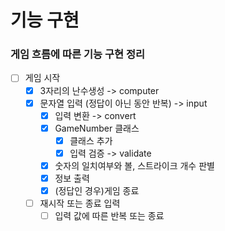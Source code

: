 # 기능 구현
### 게임 흐름에 따른 기능 구현 정리
- [ ] 게임 시작
    - [x] 3자리의 난수생성 -> computer
    - [x] 문자열 입력 (정답이 아닌 동안 반복) -> input
        - [x] 입력 변환 -> convert
        - [x] GameNumber 클래스
          - [x] 클래스 추가
          - [x] 입력 검증 -> validate
        - [x] 숫자의 일치여부와 볼, 스트라이크 개수 판별
        - [x] 정보 출력
        - [x] (정답인 경우)게임 종료
    - [ ] 재시작 또는 종료 입력
        - [ ] 입력 값에 따른 반복 또는 종료
